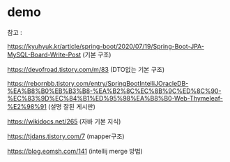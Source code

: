 # demo

참고 :

https://kyuhyuk.kr/article/spring-boot/2020/07/19/Spring-Boot-JPA-MySQL-Board-Write-Post (기본 구조)

https://devofroad.tistory.com/m/83 (DTO없는 기본 구조)

https://rebornbb.tistory.com/entry/SpringBootIntelliJOracleDB-%EA%B8%B0%EB%B3%B8-%EA%B2%8C%EC%8B%9C%ED%8C%90-%EC%83%9D%EC%84%B1%ED%95%98%EA%B8%B0-Web-Thymeleaf-%E2%98%91
 (설명 잘된 게시판)

https://wikidocs.net/265 (자바 기본 지식)

https://tjdans.tistory.com/7 (mapper구조)

https://blog.eomsh.com/141 (intellij merge 방법)
